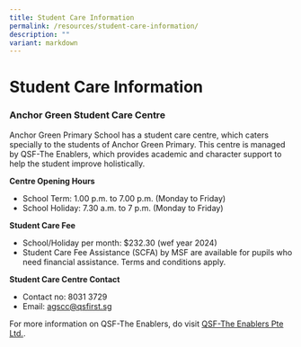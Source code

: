 ```yaml
---
title: Student Care Information
permalink: /resources/student-care-information/
description: ""
variant: markdown
---
```

Student Care Information
========================

  

### Anchor Green Student Care Centre

  
Anchor Green Primary School has a student care centre, which caters specially to the students of Anchor Green Primary. This centre is managed by QSF-The Enablers, which provides academic and character support to help the student improve holistically.  
  
**Centre Opening Hours**

*   School Term: 1.00 p.m. to 7.00 p.m. (Monday to Friday)
*   School Holiday: 7.30 a.m. to 7 p.m. (Monday to Friday)

  
**Student Care Fee**

*   School/Holiday per month: $232.30 (wef year 2024)
*   Student Care Fee Assistance (SCFA) by MSF are available for pupils who need financial assistance. Terms and conditions apply.

  
**Student Care Centre Contact**  

*   Contact no: 8031 3729
*   Email: [agscc@qsfirst.sg](mailto:agscc@qsfirst.sg)  
    

For more information on QSF-The Enablers, do visit [QSF-The Enablers Pte Ltd.](https://qsfte.qsfirst.sg/).